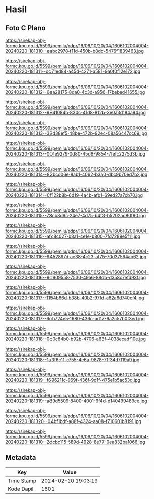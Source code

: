 # Hasil

## Foto C Plano

https://sirekap-obj-formc.kpu.go.id/5599/pemilu/pdpr/16/06/10/20/04/1606102004004-20240220-181310--eabc2978-f11d-450b-b8dc-5476f1839463.jpg

https://sirekap-obj-formc.kpu.go.id/5599/pemilu/pdpr/16/06/10/20/04/1606102004004-20240220-181311--dc71ed84-a45d-4271-a581-9a0f0f12e172.jpg

https://sirekap-obj-formc.kpu.go.id/5599/pemilu/pdpr/16/06/10/20/04/1606102004004-20240220-181312--6ea28175-8da0-4c3d-a956-17bebed41655.jpg

https://sirekap-obj-formc.kpu.go.id/5599/pemilu/pdpr/16/06/10/20/04/1606102004004-20240220-181312--9841084b-830c-41d8-812b-3e0a3d184a94.jpg

https://sirekap-obj-formc.kpu.go.id/5599/pemilu/pdpr/16/06/10/20/04/1606102004004-20240220-181313--32d38ef5-48be-472b-92ec-08a56447cc69.jpg

https://sirekap-obj-formc.kpu.go.id/5599/pemilu/pdpr/16/06/10/20/04/1606102004004-20240220-181313--001e9279-0d80-45d6-9854-7fefc2275d3b.jpg

https://sirekap-obj-formc.kpu.go.id/5599/pemilu/pdpr/16/06/10/20/04/1606102004004-20240220-181314--82bcd06e-8ab1-4062-b3a0-dbc9b70ed7b2.jpg

https://sirekap-obj-formc.kpu.go.id/5599/pemilu/pdpr/16/06/10/20/04/1606102004004-20240220-181314--0f122b8b-6d19-4a4b-afb1-69ed27a7cb70.jpg

https://sirekap-obj-formc.kpu.go.id/5599/pemilu/pdpr/16/06/10/20/04/1606102004004-20240220-181315--73cb8d9c-24e7-4d75-b4f3-b5202ad80f90.jpg

https://sirekap-obj-formc.kpu.go.id/5599/pemilu/pdpr/16/06/10/20/04/1606102004004-20240220-181315--afc8c027-b8a1-4e1e-b800-7fd7289e5f11.jpg

https://sirekap-obj-formc.kpu.go.id/5599/pemilu/pdpr/16/06/10/20/04/1606102004004-20240220-181316--9452897d-ae38-4c23-af75-70d37564ab62.jpg

https://sirekap-obj-formc.kpu.go.id/5599/pemilu/pdpr/16/06/10/20/04/1606102004004-20240220-181316--9d909558-7530-49a6-88db-d358c7efd93f.jpg

https://sirekap-obj-formc.kpu.go.id/5599/pemilu/pdpr/16/06/10/20/04/1606102004004-20240220-181317--1154b66d-b38b-40b2-97fd-a82a6d740cf4.jpg

https://sirekap-obj-formc.kpu.go.id/5599/pemilu/pdpr/16/06/10/20/04/1606102004004-20240220-181317--6cb724e5-1680-436c-ad17-9a2c57b0f3ed.jpg

https://sirekap-obj-formc.kpu.go.id/5599/pemilu/pdpr/16/06/10/20/04/1606102004004-20240220-181318--0c0c84b0-b92b-4706-a63f-4038ecadf10e.jpg

https://sirekap-obj-formc.kpu.go.id/5599/pemilu/pdpr/16/06/10/20/04/1606102004004-20240220-181318--1a3f6c11-c755-4e6a-9878-71f34d7f19a9.jpg

https://sirekap-obj-formc.kpu.go.id/5599/pemilu/pdpr/16/06/10/20/04/1606102004004-20240220-181319--f696211c-969f-436f-9d1f-475e1b5ac53d.jpg

https://sirekap-obj-formc.kpu.go.id/5599/pemilu/pdpr/16/06/10/20/04/1606102004004-20240220-181319--a89d5509-8400-4001-9f4d-d140499489ce.jpg

https://sirekap-obj-formc.kpu.go.id/5599/pemilu/pdpr/16/06/10/20/04/1606102004004-20240220-181320--04bf1bdf-a88f-4324-aa08-f710601b8191.jpg

https://sirekap-obj-formc.kpu.go.id/5599/pemilu/pdpr/16/06/10/20/04/1606102004004-20240220-181310--2dcbc115-589d-4928-8e77-0ea832ba1066.jpg


## Metadata

| Key        | Value               |
| ---------- | ------------------- |
| Time Stamp | 2024-02-20 19:03:19 |
| Kode Dapil | 1601                |



